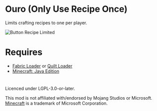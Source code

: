 # Ouro (Only Use Recipe Once)
Limits crafting recipes to one per player.

![Button Recipe Limited](https://cdn.modrinth.com/data/cNa7BDw9/images/725062373ae0f78bb009acd3350d9970c0e5e9c1.png)

# Requires
- [Fabric Loader](https://fabricmc.net/) or [Quilt Loader](https://quiltmc.org/)
- [Minecraft: Java Edition](https://minecraft.net/)

#  
Licenced under LGPL-3.0-or-later.

This mod is not affiliated with/endorsed by Mojang Studios or Microsoft.  
[Minecraft](https://minecraft.net) is a trademark of Microsoft Corporation.  